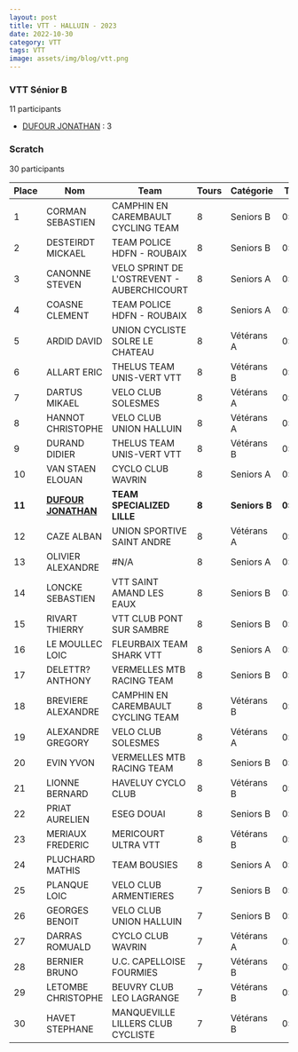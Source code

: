 ```yaml
---
layout: post
title: VTT - HALLUIN - 2023
date: 2022-10-30
category: VTT
tags: VTT
image: assets/img/blog/vtt.png
---
```


### VTT Sénior B
11 participants
- [DUFOUR JONATHAN](https://teamspecializedlille.cc/coureurs/dufourjonathan) : 3

### Scratch
30 participants

| Place | Nom | Team | Tours | Catégorie | Temps |
|---|---|---|---|---|---|
| 1 | CORMAN SEBASTIEN | CAMPHIN EN CAREMBAULT CYCLING TEAM | 8 | Seniors B | 0:48:31 | 
| 2 | DESTEIRDT MICKAEL | TEAM POLICE HDFN - ROUBAIX | 8 | Seniors B | 0:48:41 | 
| 3 | CANONNE STEVEN | VELO SPRINT DE L'OSTREVENT - AUBERCHICOURT | 8 | Seniors A | 0:48:45 | 
| 4 | COASNE CLEMENT | TEAM POLICE HDFN - ROUBAIX | 8 | Seniors A | 0:48:52 | 
| 5 | ARDID DAVID | UNION CYCLISTE SOLRE LE CHATEAU | 8 | Vétérans A | 0:49:10 | 
| 6 | ALLART ERIC | THELUS TEAM UNIS-VERT VTT | 8 | Vétérans B | 0:49:33 | 
| 7 | DARTUS MIKAEL | VELO CLUB SOLESMES | 8 | Vétérans A | 0:49:40 | 
| 8 | HANNOT CHRISTOPHE | VELO CLUB UNION HALLUIN | 8 | Vétérans A | 0:49:58 | 
| 9 | DURAND DIDIER | THELUS TEAM UNIS-VERT VTT | 8 | Vétérans B | 0:49:58 | 
| 10 | VAN STAEN ELOUAN | CYCLO CLUB WAVRIN | 8 | Seniors A | 0:50:11 | 
| **11** | **[DUFOUR JONATHAN](https://teamspecializedlille.cc/coureurs/dufourjonathan)** | **TEAM SPECIALIZED LILLE** | **8** | **Seniors B** | **0:50:20** | 
| 12 | CAZE ALBAN | UNION SPORTIVE SAINT ANDRE | 8 | Vétérans A | 0:50:32 | 
| 13 | OLIVIER ALEXANDRE | #N/A | 8 | Seniors A | 0:50:35 | 
| 14 | LONCKE SEBASTIEN | VTT SAINT AMAND LES EAUX | 8 | Seniors B | 0:50:59 | 
| 15 | RIVART THIERRY | VTT  CLUB PONT SUR SAMBRE | 8 | Seniors B | 0:51:9 | 
| 16 | LE MOULLEC LOIC | FLEURBAIX TEAM SHARK VTT | 8 | Seniors A | 0:51:25 | 
| 17 | DELETTR? ANTHONY | VERMELLES MTB RACING TEAM | 8 | Seniors B | 0:51:58 | 
| 18 | BREVIERE ALEXANDRE | CAMPHIN EN CAREMBAULT CYCLING TEAM | 8 | Vétérans B | 0:51:59 | 
| 19 | ALEXANDRE GREGORY | VELO CLUB SOLESMES | 8 | Vétérans A | 0:52:31 | 
| 20 | EVIN YVON | VERMELLES MTB RACING TEAM | 8 | Seniors B | 0:54:8 | 
| 21 | LIONNE BERNARD | HAVELUY CYCLO CLUB | 8 | Vétérans B | 0:54:52 | 
| 22 | PRIAT AURELIEN | ESEG DOUAI | 8 | Seniors B | 0:55:2 | 
| 23 | MERIAUX FREDERIC | MERICOURT ULTRA VTT | 8 | Vétérans B | 0:55:7 | 
| 24 | PLUCHARD MATHIS | TEAM BOUSIES | 8 | Seniors A | 0:56:55 | 
| 25 | PLANQUE LOIC | VELO CLUB ARMENTIERES | 7 | Seniors B | 0:48:32 | 
| 26 | GEORGES BENOIT | VELO CLUB UNION HALLUIN | 7 | Seniors B | 0:49:52 | 
| 27 | DARRAS ROMUALD | CYCLO CLUB WAVRIN | 7 | Vétérans A | 0:50:14 | 
| 28 | BERNIER BRUNO | U.C. CAPELLOISE FOURMIES | 7 | Vétérans B | 0:50:23 | 
| 29 | LETOMBE CHRISTOPHE | BEUVRY CLUB LEO LAGRANGE | 7 | Vétérans B | 0:51:4 | 
| 30 | HAVET STEPHANE | MANQUEVILLE LILLERS CLUB CYCLISTE | 7 | Vétérans B | 0:55:10 | 
